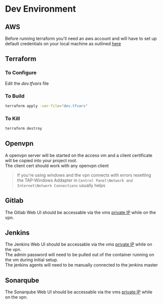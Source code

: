 # Dev Environment

## AWS
Before running terraform you'll need an aws account and will have to set up default credentials on your local machine as outlined [here](https://docs.aws.amazon.com/sdk-for-java/v1/developer-guide/setup-credentials.html)

## Terraform

### To Configure
Edit the *dev.tfvars* file

### To Build
```bash
terraform apply -var-file="dev.tfvars"
```

### To Kill
```bash
terraform destroy
```

## Openvpn
A openvpn server will be started on the access vm and a client certificate will be copied into your project root.  
The client cert should work with any openvpn client

> If you're using windows and the vpn connects with errors resetting the TAP-Windows Addapter in `Control Panel\Network and Internet\Network Connections` usually helps

## Gitlab
The Gitlab Web UI should be accessable via the vms [private IP](http://10.0.32.20) while on the vpn.

## Jenkins
The Jenkins Web UI should be accessable via the vms [private IP](http://10.0.32.21) while on the vpn.  
The admin password will need to be pulled out of the container running on the vm during initial setup.  
The jenkins agents will need to be manually connected to the jenkins master

## Sonarqube
The Sonarqube Web UI should be accessable via the vms [private IP](http://10.0.32.22) while on the vpn.